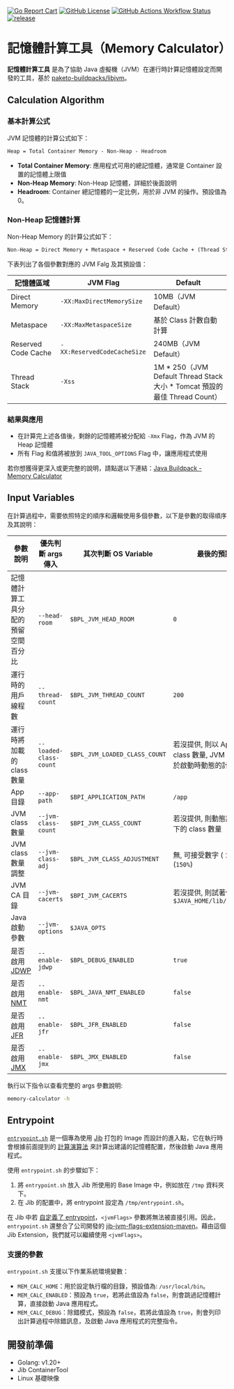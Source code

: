 [![Go Report Cart](https://goreportcard.com/badge/github.com/softleader/memory-calculator)](https://goreportcard.com/report/github.com/softleader/memory-calculator)
[![GitHub License](https://img.shields.io/github/license/softleader/memory-calculator)](./LICENSE)
[![GitHub Actions Workflow Status](https://img.shields.io/github/actions/workflow/status/softleader/memory-calculator/test.yaml)](https://github.com/softleader/memory-calculator/actions)
[![release](https://img.shields.io/github/release/softleader/memory-calculator.svg)](https://github.com/softleader/memory-calculator/releases)

# 記憶體計算工具（Memory Calculator）

**記憶體計算工具** 是為了協助 Java
虛擬機（JVM）在運行時計算記憶體設定而開發的工具，基於 [paketo-buildpacks/libjvm](https://github.com/paketo-buildpacks/libjvm/)。

## Calculation Algorithm

### 基本計算公式

JVM 記憶體的計算公式如下：

```markdown
Heap = Total Container Memory - Non-Heap - Headroom
```

- **Total Container Memory**: 應用程式可用的總記憶體，通常是 Container 設置的記憶體上限值
- **Non-Heap Memory**: Non-Heap 記憶體，詳細於後面說明
- **Headroom**: Container 總記憶體的一定比例，用於非 JVM 的操作。預設值為 0。

### Non-Heap 記憶體計算

Non-Heap Memory 的計算公式如下：

```markdown
Non-Heap = Direct Memory + Metaspace + Reserved Code Cache + (Thread Stack * Thread Count)
```

下表列出了各個參數對應的 JVM Falg 及其預設值：

| 記憶體區域 | JVM Flag | Default |
|-----------|----------|---------|
| Direct Memory | `-XX:MaxDirectMemorySize` | 10MB（JVM Default） |
| Metaspace | `-XX:MaxMetaspaceSize` | 基於 Class 計數自動計算 |
| Reserved Code Cache | `-XX:ReservedCodeCacheSize` | 240MB（JVM Default） |
| Thread Stack | `-Xss` | 1M * 250（JVM Default Thread Stack 大小 * Tomcat 預設的最佳 Thread Count） |

### 結果與應用

- 在計算完上述各值後，剩餘的記憶體將被分配給 `-Xmx` Flag，作為 JVM 的 Heap 記憶體
- 所有 Flag 和值將被放到 `JAVA_TOOL_OPTIONS` Flag 中，讓應用程式使用

若你想獲得更深入或更完整的說明，請點選以下連結：[Java Buildpack - Memory Calculator](https://paketo.io/docs/reference/java-reference/#memory-calculator)

## Input Variables

在計算過程中，需要依照特定的順序和邏輯使用多個參數，以下是參數的取得順序及其說明：

| 參數說明 | 優先判斷 args 傳入  | 其次判斷 OS Variable | 最後的預設值或行為 |
|---|---|---|---|
| 記憶體計算工具分配的預留空間百分比 | `--head-room` | `$BPL_JVM_HEAD_ROOM` | `0` |
| 運行時的用戶線程數 | `--thread-count` | `$BPL_JVM_THREAD_COUNT` | `200` |
| 運行時將加載的 class 數量 | `--loaded-class-count` | `$BPL_JVM_LOADED_CLASS_COUNT` | 若沒提供, 則以 App 目錄, JVM class 數量, JVM class 數量調整, 於啟動時動態的計算出建議值 |
| App 目錄 | `--app-path` | `$BPI_APPLICATION_PATH` | `/app` |
| JVM class 數量 | `--jvm-class-count` | `$BPI_JVM_CLASS_COUNT` | 若沒提供, 則動態計算 `$JAVA_HOME` 下的 class 數量 |
| JVM class 數量調整 | `--jvm-class-adj` | `$BPL_JVM_CLASS_ADJUSTMENT` |  無, 可接受數字 ( `1000`) 或百分比 (`150%`) |
| JVM CA 目錄 | `--jvm-cacerts` | `$BPI_JVM_CACERTS` | 若沒提供, 則試著使用 `$JAVA_HOME/lib/security/cacerts` |
| Java 啟動參數 | `--jvm-options` | `$JAVA_OPTS` | |
| 是否啟用 [JDWP](https://docs.oracle.com/javase/8/docs/technotes/guides/troubleshoot/introclientissues005.html) | `--enable-jdwp` | `$BPL_DEBUG_ENABLED` | `true` |
| 是否啟用 [NMT](https://docs.oracle.com/javase/8/docs/technotes/guides/troubleshoot/tooldescr007.html) | `--enable-nmt` | `$BPL_JAVA_NMT_ENABLED` | `false` |
| 是否啟用 [JFR](https://docs.oracle.com/javacomponents/jmc-5-4/jfr-runtime-guide/about.htm) | `--enable-jfr` | `$BPL_JFR_ENABLED` | `false` |
| 是否啟用 [JMX](https://www.oracle.com/java/technologies/javase/javamanagement.html) | `--enable-jmx` | `$BPL_JMX_ENABLED` | `false` |

執行以下指令以查看完整的 args 參數說明:

```sh
memory-calculator -h
```

## Entrypoint

[`entrypoint.sh`](./entrypoint.sh) 是一個專為使用 [Jib](https://github.com/GoogleContainerTools/jib) 打包的 Image 而設計的進入點，它在執行時會根據前面提到的 [計算演算法](#calculation-algorithm) 來計算出建議的記憶體配置，然後啟動 Java 應用程式。

使用 `entrypoint.sh` 的步驟如下：

1. 將 `entrypoint.sh` 放入 Jib 所使用的 Base Image 中，例如放在 `/tmp` 資料夾下。
2. 在 Jib 的配置中，將 entrypoint 設定為 `/tmp/entrypoint.sh`。

在 Jib 中若 [自定義了 entrypoint](https://github.com/GoogleContainerTools/jib/tree/master/jib-maven-plugin#custom-container-entrypoint)，`<jvmFlags>` 參數將無法被直接引用。因此，`entrypoint.sh` 還整合了公司開發的 [jib-jvm-flags-extension-maven](https://github.com/softleader/jib-jvm-flags-extension-maven)。藉由這個 Jib Extension，我們就可以繼續使用 `<jvmFlags>`。

### 支援的參數

`entrypoint.sh` 支援以下作業系統環境變數：

- `MEM_CALC_HOME`：用於設定執行檔的目錄，預設值為: `/usr/local/bin`。
- `MEM_CALC_ENABLED`：預設為 `true`，若將此值設為 `false`，則會跳過記憶體計算，直接啟動 Java 應用程式。
- `MEM_CALC_DEBUG`：除錯模式，預設為 `false`，若將此值設為 `true`，則會列印出計算過程中除錯訊息，及啟動 Java 應用程式的完整指令。

## 開發前準備

- Golang: v1.20+
- Jib ContainerTool
- Linux 基礎映像

